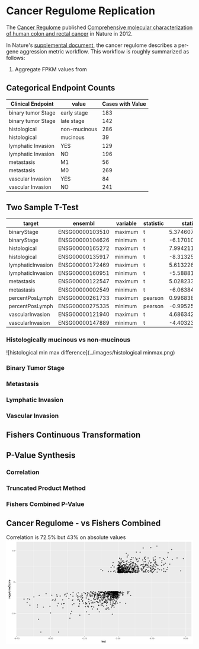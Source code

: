 # Cancer Regulome Replication
  The [Cancer Regulome](http://www.cancerregulome.org/) published [Comprehensive molecular characterization of human colon and rectal cancer](http://www.nature.com/nature/journal/v487/n7407/full/nature11252.html) in Nature in 2012.  
  
  In Nature's [supplemental document](http://www.nature.com/nature/journal/v487/n7407/extref/nature11252-s1.pdf), the cancer regulome describes a per-gene aggression metric workflow. This workflow is roughly summarized as follows:
  
  1. Aggregate FPKM values from 


## Categorical Endpoint Counts

|         Clinical Endpoint|       value|Cases with Value| 
|-----------------|------------|-----|
|      binary tumor Stage| early stage|  183|
|      binary tumor Stage|  late stage|  142|
|     histological|non-mucinous|  286|
|     histological|    mucinous|   39|
|lymphatic Invasion|         YES|  129|
|lymphatic Invasion|          NO|  196|
|       metastasis|          M1|   56|
|       metastasis|          M0|  269|
| vascular Invasion|         YES|   84|
| vascular Invasion|          NO|  241|

## Two Sample T-Test

|target           |ensembl        |variable     |statistic|statistic_value     |
|-----------------|---------------|-------------|---------|--------------------|
|binaryStage      |ENSG00000103510|maximum |t        |5.374607145498855  |
|binaryStage      |ENSG00000104626|minimum |t        |-6.1701089613902305|
|histological     |ENSG00000165272|maximum |t        |7.994211474898419  |
|histological     |ENSG00000135917|minimum |t        |-8.313256114358273 |
|lymphaticInvasion|ENSG00000172469|maximum |t        |5.613226571614891  |
|lymphaticInvasion|ENSG00000160951|minimum |t        |-5.588819496996077 |
|metastasis       |ENSG00000122547|maximum |t        |5.02823349202346   |
|metastasis       |ENSG00000002549|minimum |t        |-6.063847096626741 |
|percentPosLymph  |ENSG00000261733|maximum |pearson  |0.9968381869512126 |
|percentPosLymph  |ENSG00000275335|minimum |pearson  |-0.995254938533587 |
|vascularInvasion |ENSG00000121940|maximum |t        |4.686342882379625  |
|vascularInvasion |ENSG00000147889|minimum |t        |-4.403239861754864 |


### Histologically mucinous vs non-mucinous
![histological min max difference](../images/histological minmax.png)
### Binary Tumor Stage

### Metastasis

### Lymphatic Invasion

### Vascular Invasion



## Fishers Continuous Transformation

## P-Value Synthesis

### Correlation

### Truncated Product Method

### Fishers Combined P-Value 

## Cancer Regulome - vs Fishers Combined
 Correlation is 72.5% but 43% on absolute values
 ![gene aggression comparison](../images/insilica_v_regulome.png)
 
